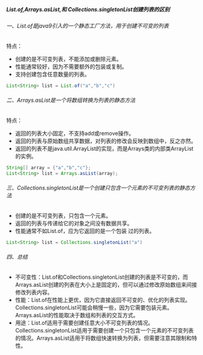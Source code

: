 ##### List.of,Arrays.asList,和 Collections.singletonList创建列表的区别

###### 一、List.of是java9引入的一个静态工厂方法，用于创建不可变的列表

特点：

- 创建的是不可变列表，不能添加或删除元素。
- 性能通常较好，因为不需要额外的包装或复制。
- 支持创建包含任意数量的列表。

```java
List<String> list = List.of("a","b","c")
```

###### 二、Arrays.asList是一个将数组转换为列表的静态方法

特点：

- 返回的列表大小固定，不支持add或remove操作。
- 返回的列表与原始数组共享数据，对列表的修改会反映到数组中，反之亦然。
- 返回的列表不是java.util.ArrayList的实现，而是Arrays类的内部类ArrayList的实例。

```java
String[] array = {"a","b","c"};
List<String> list = Arrays.asList(array);
```

###### 三、Collections.singletonList是一个创建只包含一个元素的不可变列表的静态方法

- 创建的是不可变列表，只包含一个元素。
- 返回的列表与传递给它的对象之间没有数据共享。
- 性能通常不如List.of，应为它返回的是一个包装 过的列表。

```java
List<String> list = Collections.singletonList("a")
```

###### 四、总结

- 不可变性：List.of和Collections.singletonList创建的列表是不可变的，而Arrays.asList创建的列表在大小上是固定的，但可以通过修改原始数组来间接修改列表内容。
- 性能：List.of在性能上更优，因为它直接返回不可变的、优化的列表实现。Collections.singletonList可能会稍慢一些，因为它需要包装元素。Arrays.asList的性能取决于数组和列表的交互方式。
- 用途：List.of适用于需要创建任意大小不可变列表的情况。Collections.singletonList适用于需要创建一个只包含一个元素的不可变列表的情况。Arrays.asList适用于将数组快速转换为列表，但需要注意其限制和特性。